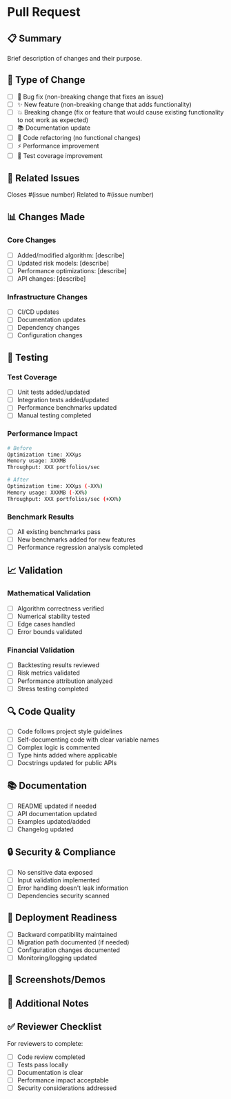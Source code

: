 # Pull Request

## 📋 Summary
Brief description of changes and their purpose.

## 🎯 Type of Change
- [ ] 🐛 Bug fix (non-breaking change that fixes an issue)
- [ ] ✨ New feature (non-breaking change that adds functionality)
- [ ] 💥 Breaking change (fix or feature that would cause existing functionality to not work as expected)
- [ ] 📚 Documentation update
- [ ] 🔧 Code refactoring (no functional changes)
- [ ] ⚡ Performance improvement
- [ ] 🧪 Test coverage improvement

## 🔗 Related Issues
Closes #(issue number)
Related to #(issue number)

## 📊 Changes Made
### Core Changes
- [ ] Added/modified algorithm: [describe]
- [ ] Updated risk models: [describe]
- [ ] Performance optimizations: [describe]
- [ ] API changes: [describe]

### Infrastructure Changes
- [ ] CI/CD updates
- [ ] Documentation updates
- [ ] Dependency changes
- [ ] Configuration changes

## 🧪 Testing
### Test Coverage
- [ ] Unit tests added/updated
- [ ] Integration tests added/updated
- [ ] Performance benchmarks updated
- [ ] Manual testing completed

### Performance Impact
```bash
# Before
Optimization time: XXXμs
Memory usage: XXXMB
Throughput: XXX portfolios/sec

# After  
Optimization time: XXXμs (-XX%)
Memory usage: XXXMB (-XX%)
Throughput: XXX portfolios/sec (+XX%)
```

### Benchmark Results
- [ ] All existing benchmarks pass
- [ ] New benchmarks added for new features
- [ ] Performance regression analysis completed

## 📈 Validation
### Mathematical Validation
- [ ] Algorithm correctness verified
- [ ] Numerical stability tested
- [ ] Edge cases handled
- [ ] Error bounds validated

### Financial Validation
- [ ] Backtesting results reviewed
- [ ] Risk metrics validated
- [ ] Performance attribution analyzed
- [ ] Stress testing completed

## 🔍 Code Quality
- [ ] Code follows project style guidelines
- [ ] Self-documenting code with clear variable names
- [ ] Complex logic is commented
- [ ] Type hints added where applicable
- [ ] Docstrings updated for public APIs

## 📚 Documentation
- [ ] README updated if needed
- [ ] API documentation updated
- [ ] Examples updated/added
- [ ] Changelog updated

## 🔒 Security & Compliance
- [ ] No sensitive data exposed
- [ ] Input validation implemented
- [ ] Error handling doesn't leak information
- [ ] Dependencies security scanned

## 🚀 Deployment Readiness
- [ ] Backward compatibility maintained
- [ ] Migration path documented (if needed)
- [ ] Configuration changes documented
- [ ] Monitoring/logging updated

## 📱 Screenshots/Demos
<!-- If applicable, add screenshots or GIFs demonstrating the changes -->

## 📝 Additional Notes
<!-- Any additional information that reviewers should know -->

## ✅ Reviewer Checklist
For reviewers to complete:
- [ ] Code review completed
- [ ] Tests pass locally
- [ ] Documentation is clear
- [ ] Performance impact acceptable
- [ ] Security considerations addressed